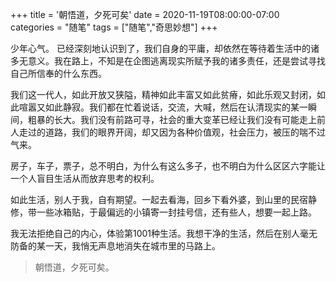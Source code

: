 +++
title = '朝悟道，夕死可矣'
date = 2020-11-19T08:00:00-07:00
categories = "随笔"
tags = ["随笔","奇思妙想"]
+++

少年心气。
已经深刻地认识到了，我们自身的平庸，却依然在等待着生活中的诸多无意义。我在路上，不知是在企图逃离现实所赋予我的诸多责任，还是尝试寻找自己所信奉的什么东西。

我们这一代人，如此开放又狭隘，精神如此丰富又如此贫瘠，如此乐观又封闭，如此喧嚣又如此静寂。我们都在忙着说话，交流，大喊，然后在认清现实的某一瞬间，粗暴的长大。我们没有前路可寻，社会的重大变革已经让我们没有可能走上前人走过的道路，我们的眼界开阔，却又因为各种价值观，社会压力，被压的喘不过气来。

房子，车子，票子，总不明白，为什么有这么多子，也不明白为什么区区六字能让一个人盲目生活从而放弃思考的权利。

如此生活，别人于我，自有期望。一起去看海，回乡下看外婆，到山里的民宿静修，带一些冰箱贴，于最偏远的小镇寄一封挂号信，还有些人，想要一起上路。

我无法拒绝自己的内心，体验第1001种生活。我想干净的生活，然后在别人毫无防备的某一天，我悄无声息地消失在城市里的马路上。

> 朝悟道，夕死可矣。